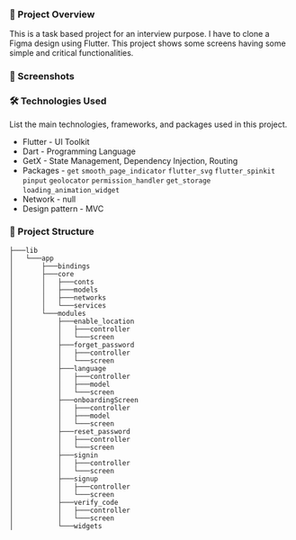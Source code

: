 ### 🚀 Project Overview
This is a task based project for an interview purpose. I have to clone a Figma design using Flutter. This project shows some screens having some simple and critical functionalities.

### 📸 Screenshots

### 🛠️ Technologies Used
List the main technologies, frameworks, and packages used in this project.
- Flutter - UI Toolkit
- Dart - Programming Language
- GetX - State Management, Dependency Injection, Routing
- Packages - `get` `smooth_page_indicator` `flutter_svg` `flutter_spinkit` `pinput` `geolocator` `permission_handler` `get_storage` `loading_animation_widget`
- Network - null
- Design pattern - MVC

### 📂 Project Structure
```
├───lib
│   └───app
│       ├───bindings
│       ├───core
│       │   ├───conts
│       │   ├───models
│       │   ├───networks
│       │   └───services
│       └───modules
│           ├───enable_location
│           │   ├───controller
│           │   └───screen
│           ├───forget_password
│           │   ├───controller
│           │   └───screen
│           ├───language
│           │   ├───controller
│           │   ├───model
│           │   └───screen
│           ├───onboardingScreen
│           │   ├───controller
│           │   ├───model
│           │   └───screen
│           ├───reset_password
│           │   ├───controller
│           │   └───screen
│           ├───signin
│           │   ├───controller
│           │   └───screen
│           ├───signup
│           │   ├───controller
│           │   └───screen
│           ├───verify_code
│           │   ├───controller
│           │   └───screen
│           └───widgets
```
<!--
### 📱Live Application for Testing Purpose
You can download and install in your Android Phone to check this application: `build/app/outputs/flutter-apk/app-x86_64-release.apk` -->
